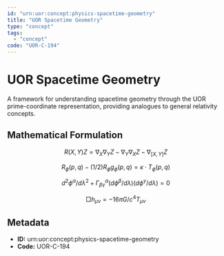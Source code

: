 ```yaml
---
id: "urn:uor:concept:physics-spacetime-geometry"
title: "UOR Spacetime Geometry"
type: "concept"
tags:
  - "concept"
code: "UOR-C-194"
---
```


# UOR Spacetime Geometry

A framework for understanding spacetime geometry through the UOR prime-coordinate representation, providing analogues to general relativity concepts.

## Mathematical Formulation

$$
R(X,Y)Z = \nabla_X\nabla_Y Z - \nabla_Y\nabla_X Z - \nabla_{[X,Y]} Z
$$

$$
R_\phi(p,q) - (1/2)R_\phi g_\phi(p,q) = \kappa \cdot T_\phi(p,q)
$$

$$
d^2\phi^\alpha/d\lambda^2 + \Gamma^\alpha_{\beta\gamma} (d\phi^\beta/d\lambda)(d\phi^\gamma/d\lambda) = 0
$$

$$
\Box h_{\mu\nu} = -16\pi G/c^4 T_{\mu\nu}
$$

## Metadata

- **ID:** urn:uor:concept:physics-spacetime-geometry
- **Code:** UOR-C-194
